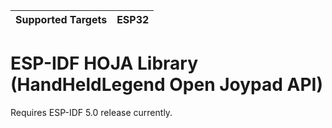 | Supported Targets | ESP32 |
| ----------------- | ----- |

# ESP-IDF HOJA Library (HandHeldLegend Open Joypad API)

Requires ESP-IDF 5.0 release currently. 

